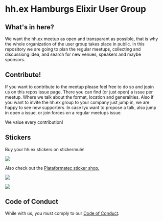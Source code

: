 # hh.ex Hamburgs Elixir User Group
## What's in here?
We want the hh.ex meetup as open and transparant as possible, that is why the whole organization of the user group takes place in public. In this repository we are going to plan the regular meetups, collecting and discussiong idea, and search for new venues, speakers and maybe sponsors.

## Contribute!
If you want to contribute to the meetup please feel free to do so and jopin us on this repos issue page. There you can find (or just open) a issue per meetup. Where we talk about the format, location and generalities. Also if you want to invite the hh.ex group to your company just jump in, we are happy to see new supporters. In case lyu want to propose a talk, also jump in open a issue, or join forces on a regular meetups issue.

We value every contribution!

## Stickers
Buy your hh.ex stickers on stickermule!

[![](https://d21ii91i3y6o6h.cloudfront.net/gallery_images/from_proof/10480/large/1455101636/hh-dot-ex.png)](https://www.stickermule.com/marketplace/10480-hh-dot-ex)

Also check out the [Plataformatec sticker shop.](https://www.stickermule.com/user/1070631438/stickers)

[![](https://d21ii91i3y6o6h.cloudfront.net/gallery_images/from_proof/1969/small/1410733654/elixir.png)](https://www.stickermule.com/marketplace/1969-elixir)

[![](https://d21ii91i3y6o6h.cloudfront.net/gallery_images/from_proof/1972/small/1410733855/hacking-beautiful-code.png)](https://www.stickermule.com/marketplace/1972-hacking-beautiful-code)

## Code of Conduct
While with us, you must comply to our [Code of Conduct](https://github.com/hh-ex/planning/blob/master/Code-of-Conduct.md).
